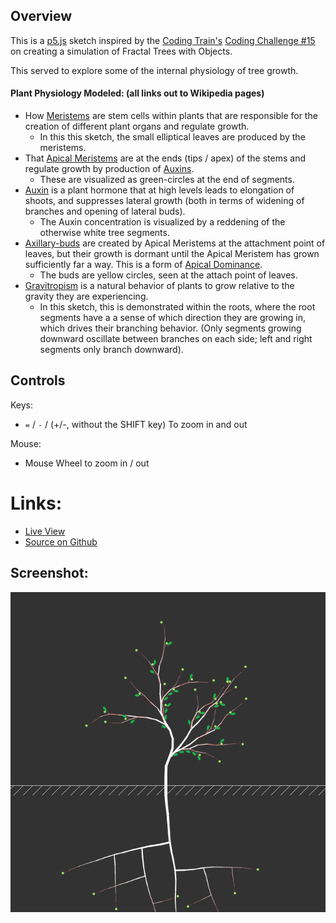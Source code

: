 
## Overview

This is a [p5.js][p5js-home] sketch inspired by the [Coding Train's][coding-train] [Coding Challenge #15][ct-challenge-15] on creating a simulation of Fractal Trees with Objects.

This served to explore some of the internal physiology of tree growth.

#### Plant Physiology Modeled: (all links out to Wikipedia pages)
* How [Meristems][wikipedia-meristem] are stem cells within plants that are responsible for the creation of different plant organs and regulate growth.
    - In this this sketch, the small elliptical leaves are produced by the meristems.
* That [Apical Meristems][wikipedia-apical-meristem] are at the ends (tips / apex) of the stems and regulate growth by production of [Auxins][wikipedia-auxin].
    - These are visualized as green-circles at the end of segments.
* [Auxin][wikipedia-auxin] is a plant hormone that at high levels leads to elongation of shoots, and suppresses lateral growth (both in terms of widening of branches and opening of lateral buds).
    - The Auxin concentration is visualized by a reddening of the otherwise white tree segments.
* [Axillary-buds][wikipedia-axillary-bud] are created by Apical Meristems at the attachment point of leaves, but their growth is dormant until the Apical Meristem has grown sufficiently far a way. This is a form of [Apical Dominance][wikipedia-apical-dominance].
    - The buds are yellow circles, seen at the attach point of leaves.
* [Gravitropism][wikipedia-gravitropism] is a natural behavior of plants to grow relative to the gravity they are experiencing. 
    - In this sketch, this is demonstrated within the roots, where the root segments have a a sense of which direction they are growing in, which drives their branching behavior. (Only segments growing downward oscillate between branches on each side; left and right segments only branch downward).


## Controls

Keys:

-  `=` / `-` /  (+/-, without the SHIFT key) To zoom in and out

Mouse:

- Mouse Wheel to zoom in / out

# Links: 

* [Live View][live-view]
* [Source on Github][source-code]

## Screenshot:

![screenshot][screenshot]


[p5js-home]: https://p5js.org/
[coding-train]: https://thecodingtrain.com/
[ct-challenge-15]: https://www.youtube.com/watch?v=fcdNSZ9IzJM&index=18&list=PLRqwX-V7Uu6ZiZxtDDRCi6uhfTH4FilpH
[source-code]: https://github.com/brianhonohan/sketchbook/tree/master/p5js/coding-challenges/fractal-trees-03/
[live-view]: https://brianhonohan.com/sketchbook/p5js/coding-challenges/fractal-trees-03/
[wikipedia-meristem]: https://en.wikipedia.org/wiki/Meristem
[wikipedia-apical-meristem]: https://en.wikipedia.org/wiki/Meristem#Apical_meristems
[wikipedia-apical-dominance]: https://en.wikipedia.org/wiki/Meristem#Apical_dominance
[wikipedia-auxin]: https://en.wikipedia.org/wiki/Auxin
[wikipedia-axillary-bud]: https://en.wikipedia.org/wiki/Axillary_bud
[wikipedia-gravitropism]: https://en.wikipedia.org/wiki/Gravitropism
[wikipedia-gravitropism-inroots]: https://en.wikipedia.org/wiki/Gravitropism#In_the_root
[screenshot]: ./screenshot-01.png